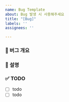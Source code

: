 ```yaml
---
name: Bug Template
about: Bug 발생 시 사용해주세요
title: "[Bug]"
labels: ''
assignees: ''

---
```


###  🐞 버그 개요
<!-- 개요를 간단하게 적어주세요 -->

### 📌 설명
<!-- 버그가 어디서 왜 발생했는지 작성해주세요 -->

### ✅ TODO
<!-- PR 전 해야 할 일을 작성해주세요 -->
- [ ] todo
- [ ] todo
